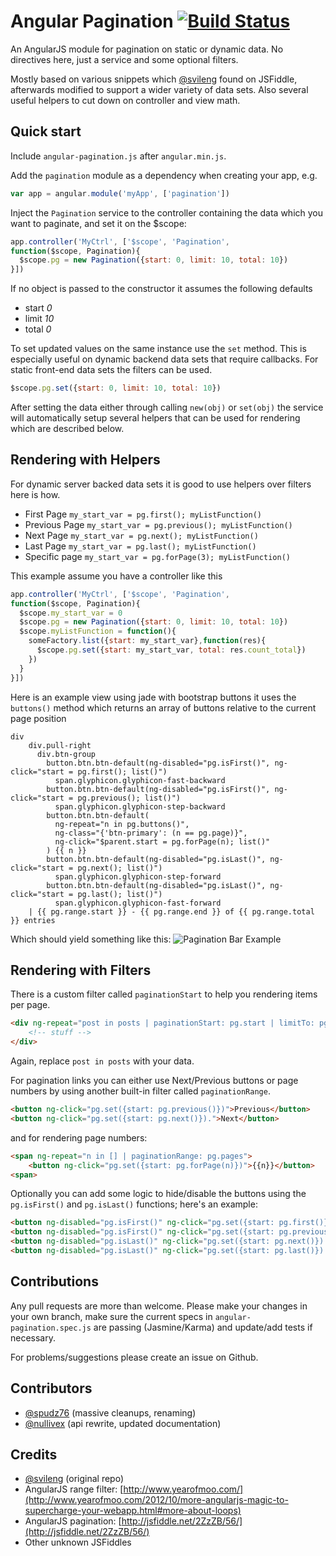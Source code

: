# Angular Pagination [![Build Status](https://travis-ci.org/Spudz76/angular-pagination.png?branch=master)](https://travis-ci.org/Spudz76/angular-pagination)

An AngularJS module for pagination on static or dynamic data. No directives here, just a service and some optional filters.

Mostly based on various snippets which [@svileng](https://twitter.com/svileng) found on JSFiddle, afterwards
modified to support a wider variety of data sets. Also several useful helpers to cut down on controller and view math.

## Quick start

Include `angular-pagination.js` after `angular.min.js`.

Add the `pagination` module as a dependency when creating your app, e.g.

```js
var app = angular.module('myApp', ['pagination'])
```

Inject the `Pagination` service to the controller containing the data which you want to paginate, and set it on the $scope:

```js
app.controller('MyCtrl', ['$scope', 'Pagination',
function($scope, Pagination){
  $scope.pg = new Pagination({start: 0, limit: 10, total: 10})
}])
```

If no object is passed to the constructor it assumes the following defaults
 * start *0*
 * limit *10*
 * total *0*

To set updated values on the same instance use the `set` method. This is especially useful on dynamic backend data
sets that require callbacks. For static front-end data sets the filters can be used.

```js
$scope.pg.set({start: 0, limit: 10, total: 10})
```

After setting the data either through calling `new(obj)` or `set(obj)` the service will automatically setup several
helpers that can be used for rendering which are described below.

## Rendering with Helpers

For dynamic server backed data sets it is good to use helpers over filters here is how.

* First Page `my_start_var = pg.first(); myListFunction()`
* Previous Page `my_start_var = pg.previous(); myListFunction()`
* Next Page `my_start_var = pg.next(); myListFunction()`
* Last Page `my_start_var = pg.last(); myListFunction()`
* Specific page `my_start_var = pg.forPage(3); myListFunction()`

This example assume you have a controller like this
```js
app.controller('MyCtrl', ['$scope', 'Pagination',
function($scope, Pagination){
  $scope.my_start_var = 0
  $scope.pg = new Pagination({start: 0, limit: 10, total: 10})
  $scope.myListFunction = function(){
    someFactory.list({start: my_start_var},function(res){
      $scope.pg.set({start: my_start_var, total: res.count_total})
    })
  }
}])
```

Here is an example view using jade with bootstrap buttons it uses the `buttons()` method
which returns an array of buttons relative to the current page position
```jade
div
    div.pull-right
      div.btn-group
        button.btn.btn-default(ng-disabled="pg.isFirst()", ng-click="start = pg.first(); list()")
          span.glyphicon.glyphicon-fast-backward
        button.btn.btn-default(ng-disabled="pg.isFirst()", ng-click="start = pg.previous(); list()")
          span.glyphicon.glyphicon-step-backward
        button.btn.btn-default(
          ng-repeat="n in pg.buttons()",
          ng-class="{'btn-primary': (n == pg.page)}",
          ng-click="$parent.start = pg.forPage(n); list()"
        ) {{ n }}
        button.btn.btn-default(ng-disabled="pg.isLast()", ng-click="start = pg.next(); list()")
          span.glyphicon.glyphicon-step-forward
        button.btn.btn-default(ng-disabled="pg.isLast()", ng-click="start = pg.last(); list()")
          span.glyphicon.glyphicon-fast-forward
    | {{ pg.range.start }} - {{ pg.range.end }} of {{ pg.range.total }} entries
```

Which should yield something like this:
![Pagination Bar Example](http://ft.trillian.im/32beade6276ff4c3b71543f301afc6fa489725b7/6lm6jqGoRPs3t7wA4opQxfUdshv3H.jpg)

## Rendering with Filters

There is a custom filter called `paginationStart` to help you rendering items per page.

```html
<div ng-repeat="post in posts | paginationStart: pg.start | limitTo: pg.limit">
	<!-- stuff -->
</div>
```

Again, replace `post in posts` with your data.

For pagination links you can either use Next/Previous buttons or page numbers
by using another built-in filter called `paginationRange`.

```html
<button ng-click="pg.set({start: pg.previous()})">Previous</button>
<button ng-click="pg.set({start: pg.next()}).">Next</button>
```

and for rendering page numbers:

```html
<span ng-repeat="n in [] | paginationRange: pg.pages">
	<button ng-click="pg.set({start: pg.forPage(n)})">{{n}}</button>
<span>
```

Optionally you can add some logic to hide/disable the buttons using the `pg.isFirst()` and `pg.isLast()` functions;
here's an example:

```html
<button ng-disabled="pg.isFirst()" ng-click="pg.set({start: pg.first()})">First</button>
<button ng-disabled="pg.isFirst()" ng-click="pg.set({start: pg.previous()})">Previous</button>
<button ng-disabled="pg.isLast()" ng-click="pg.set({start: pg.next()}).">Next</button>
<button ng-disabled="pg.isLast()" ng-click="pg.set({start: pg.last()}).">Last</button>
```

## Contributions

Any pull requests are more than welcome. Please make your changes in your own branch, make sure the current specs in `angular-pagination.spec.js` are passing (Jasmine/Karma) and update/add tests if necessary.

For problems/suggestions please create an issue on Github.

## Contributors

* [@spudz76](https://twitter.com/spudz76) (massive cleanups, renaming)
* [@nullivex](https://twitter.com/nullivex) (api rewrite, updated documentation)

## Credits

* [@svileng](https://twitter.com/svileng) (original repo)
* AngularJS range filter: [http://www.yearofmoo.com/](http://www.yearofmoo.com/2012/10/more-angularjs-magic-to-supercharge-your-webapp.html#more-about-loops)
* AngularJS pagination: [http://jsfiddle.net/2ZzZB/56/](http://jsfiddle.net/2ZzZB/56/)
* Other unknown JSFiddles
